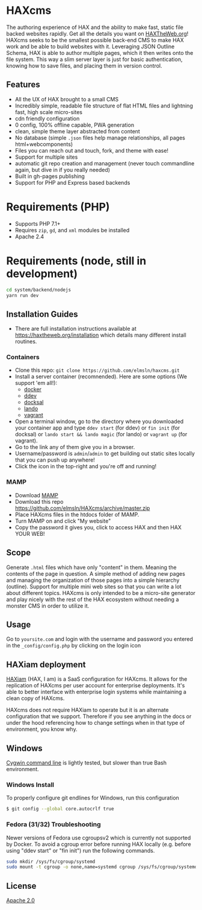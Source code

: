 # HAXcms
The authoring experience of HAX and the ability to make fast, static file backed websites rapidly.
Get all the details you want on [HAXTheWeb.org](https://haxtheweb.org/haxcms-1)!
HAXcms seeks to be the smallest possible back-end CMS to make HAX work and be able to build websites with it. Leveraging JSON Outline Schema, HAX is able to author multiple pages, which it then writes onto the file system. This way a slim server layer is just for basic authentication, knowing how to save files, and placing them in version control.

## Features
- All the UX of HAX brought to a small CMS
- Incredibly simple, readable file structure of flat HTML files and lightning fast, high scale micro-sites
- cdn friendly configuration
- 0 config, 100% offline capable, PWA generation
- clean, simple theme layer abstracted from content
- No database (simple `.json` files help manage relationships, all pages html+webcomponents)
- Files you can reach out and touch, fork, and theme with ease!
- Support for multiple sites
- automatic git repo creation and management (never touch commandline again, but dive in if you really needed)
- Built in gh-pages publishing
- Support for PHP and Express based backends

# Requirements (PHP)
- Supports PHP 7.1+
- Requires `zip`, `gd`, and `xml` modules be installed
- Apache 2.4
# Requirements (node, still in development)
```bash
cd system/backend/nodejs
yarn run dev
```
## Installation Guides
- There are full installation instructions available at https://haxtheweb.org/installation which details many different install routines.
### Containers
- Clone this repo: `git clone https://github.com/elmsln/haxcms.git`
- Install a server container (recomnended). Here are some options (We support 'em all!):  
  - [docker](https://store.docker.com/search?type=edition&offering=community)
  - [ddev](https://ddev.readthedocs.io/en/latest/#installation)
  - [docksal](https://docksal.io/installation/)
  - [lando](https://docs.devwithlando.io/installation/installing.html)
  - [vagrant](https://www.vagrantup.com/downloads.html)
- Open a terminal window, go to the directory where you downloaded your container app and type `ddev start` (for ddev) or `fin init` (for docksal) or `lando start && lando magic` (for lando) or `vagrant up` (for vagrant).
- Go to the link any of them give you in a browser.
- Username/password is `admin`/`admin` to get building out static sites locally that you can push up anywhere!
- Click the icon in the top-right and you're off and running!
### MAMP
- Download [MAMP](https://www.mamp.info/)
- Download this repo https://github.com/elmsln/HAXcms/archive/master.zip
- Place HAXcms files in the htdocs folder of MAMP.
- Turn MAMP on and click "My website"
- Copy the password it gives you, click to access HAX and then HAX YOUR WEB!
## Scope
Generate `.html` files which have only "content" in them. Meaning the contents of the page in question. A simple method of adding new pages and managing the organization of those pages into a simple hierarchy (outline). Support for multiple mini web sites so that you can write a lot about different topics. HAXcms is only intended to be a micro-site generator and play nicely with the rest of the HAX ecosystem without needing a monster CMS in order to utilize it.

## Usage
Go to `yoursite.com` and login with the username and password you entered in the `_config/config.php` by clicking on the login icon

## HAXiam deployment
[HAXiam](https://github.com/elmsln/HAXiam) (HAX, I am) is a SaaS configuration for HAXcms.
It allows for the replication of HAXcms per user account for enterprise deployments. It's 
able to better interface with enterprise login systems while maintaining a clean copy of HAXcms.

HAXcms does not require HAXiam to operate but it is an alternate configuration that we support. 
Therefore if you see anything in the docs or under the hood referencing how to change settings 
when in that type of environment, you know why.

## Windows
[Cygwin command line](https://www.cygwin.com/) is lightly tested, but slower than true Bash environment.

### Windows Install
To properly configure git endlines for Windows, run this configuration
```bash
$ git config --global core.autocrlf true
```
### Fedora (31/32) Troubleshooting
Newer versions of Fedora use cgroupsv2 which is currently not supported by Docker. 
To avoid a cgroup error before running HAX locally (e.g. before using "ddev start" or "fin init") run the following commands.
```bash
sudo mkdir /sys/fs/cgroup/systemd
sudo mount -t cgroup -o none,name=systemd cgroup /sys/fs/cgroup/systemd
```
## License
[Apache 2.0](LICENSE.md)
